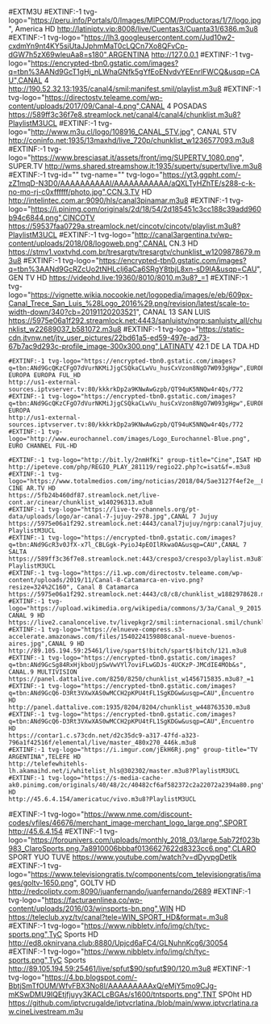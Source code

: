 #EXTM3U
#EXTINF:-1 tvg-logo="https://peru.info/Portals/0/Images/MIPCOM/Productoras/1/7/logo.jpg", America HD
	http://latiniptv.vip:8008/live/Cuentas3/Cuanta31/6386.m3u8
#EXTINF:-1 tvg-logo="https://lh3.googleusercontent.com/Jud10w2-cxdmYn9nt4KY5siUtaJJphmMaT0cLQCn7Xo8QFvCp-dGW7h5zX69wleuAa8=s180",ARGENTINA
	http://127.0.0.1
	#EXTINF:-1 tvg-logo="https://encrypted-tbn0.gstatic.com/images?q=tbn%3AANd9GcT1gHj_nLWhaGNfk5gYfEoENvdvYEEnrlFWCQ&usqp=CAU",CANAL 4
	http://190.52.32.13:1935/canal4/smil:manifest.smil/playlist.m3u8
	#EXTINF:-1 tvg-logo="https://directostv.teleame.com/wp-content/uploads/2017/09/Canal-4.png",CANAL 4 POSADAS
	https://589ff3c36f7e8.streamlock.net/canal4/canal4/chunklist.m3u8?PlaylistM3UCL
	#EXTINF:-1 tvg-logo="http://www.m3u.cl/logo/108916_CANAL_5TV.jpg", CANAL 5TV
	http://coninfo.net:1935/13maxhd/live_720p/chunklist_w1236577093.m3u8
	#EXTINF:-1 tvg-logo="https://www.bresciasat.it/assets/front/img/SUPERTV_1080.png", SUPER.TV
	http://wms.shared.streamshow.it:1935/supertv/supertv/live.m3u8
	#EXTINF:-1 tvg-id="" tvg-name="" tvg-logo="https://yt3.ggpht.com/-zZ1mqD-N3D0/AAAAAAAAAAI/AAAAAAAAAAA/aQXLTyHZhTE/s288-c-k-no-mo-rj-c0xffffff/photo.jpg",CCN.3.TV HD
	http://intelintec.com.ar:9090/hls/canal3pinamar.m3u8
	#EXTINF:-1 tvg-logo="https://i.pinimg.com/originals/2d/18/54/2d185451c3cc188c39add960b94c6844.png",CINCOTV
	https://59537faa0729a.streamlock.net/cincotv/cincotv/playlist.m3u8?PlaylistM3UCL
	#EXTINF:-1 tvg-logo="http://canal3argentina.tv/wp-content/uploads/2018/08/logoweb.png",CANAL CN.3 HD
	https://stmv1.voxtvhd.com.br/tresargtv/tresargtv/chunklist_w1209878679.m3u8
	#EXTINF:-1 tvg-logo="https://encrypted-tbn0.gstatic.com/images?q=tbn%3AANd9GcRZcUo2tNHLclj6aCa6SRgY8tbjL8xn-sD9IA&usqp=CAU", GEN TV HD
	https://videohd.live:19360/8010/8010.m3u8?_=1
	#EXTINF:-1 tvg-logo="https://vignette.wikia.nocookie.net/logopedia/images/e/eb/609px-Canal_Trece_San_Luis_%28Logo_2016%29.png/revision/latest/scale-to-width-down/340?cb=20191120203521", CANAL 13 SAN LUIS
	https://5975e06a1f292.streamlock.net:4443/sanluistv/ngrp:sanluistv_all/chunklist_w22689037_b581072.m3u8
	#EXTINF:-1 tvg-logo="https://static-cdn.jtvnw.net/jtv_user_pictures/22bd61a5-ed59-497e-ad73-67b7ac9d293c-profile_image-300x300.png",LATINATV 42.1 DE LA TDA.HD
	
	#EXTINF:-1 tvg-logo="https://encrypted-tbn0.gstatic.com/images?q=tbn:ANd9GcQKzCFgO7dVurNKMiJjgCSQkaCLwVu_husCxVzon8NgO7W093gHgw",EUROPA EUROPA EUROPA FUL_HD
	http://us1-external-sources.iptvserver.tv:80/kkkrkDp2a9KNwAwGzpb/QT94uK5NNQw4r4Qs/772
	#EXTINF:-1 tvg-logo="https://encrypted-tbn0.gstatic.com/images?q=tbn:ANd9GcQKzCFgO7dVurNKMiJjgCSQkaCLwVu_husCxVzon8NgO7W093gHgw",EUROPA EUROPA 
	http://us1-external-sources.iptvserver.tv:80/kkkrkDp2a9KNwAwGzpb/QT94uK5NNQw4r4Qs/772
	#EXTINF:-1 tvg-logo="http://www.eurochannel.com/images/Logo_Eurochannel-Blue.png", EURO CHANNEL FUL-HD
	
	#EXTINF:-1 tvg-logo="http://bit.ly/2nmHfKi" group-title="Cine",ISAT HD
	http://ipeteve.com/php/REGIO_PLAY_281119/regio22.php?c=isat&f=.m3u8
	#EXTINF:-1 tvg-logo="https://www.totalmedios.com/img/noticias/2018/04/5ae3127f4ef2e__838x390.jpg", CINE AR.TV HD
	https://5fb24b460df87.streamlock.net/live-cont.ar/cinear/chunklist_w140296313.m3u8
	#EXTINF:-1 tvg-logo="https://live-tv-channels.org/pt-data/uploads/logo/ar-canal-7-jujuy-2978.jpg",CANAL 7 Jujuy
	https://5975e06a1f292.streamlock.net:4443/canal7jujuy/ngrp:canal7jujuy_all/playlist.m3u8?PlaylistM3UCL
	#EXTINF:-1 tvg-logo="https://encrypted-tbn0.gstatic.com/images?q=tbn:ANd9GcR3v0JfX-x7l_CBLGgk-PyioJ4pEOIlRkwaOA&usqp=CAU",CANAL 7 SALTA 
	https://589ff3c36f7e8.streamlock.net:443/crespo3/crespo3/playlist.m3u8?PlaylistM3UCL
	#EXTINF:-1 tvg-logo="https://i1.wp.com/directostv.teleame.com/wp-content/uploads/2019/11/Canal-8-Catamarca-en-vivo.png?resize=324%2C160", Canal 8 Catamarca
	https://5975e06a1f292.streamlock.net:4443/c8/c8/chunklist_w1882978628.m3u8
	#EXTINF:-1 tvg-logo="https://upload.wikimedia.org/wikipedia/commons/3/3a/Canal_9_2015.png",EL CANAL 9 HD
	https://live2.canaloncelive.tv/livepkgr2/smil:internacional.smil/chunklist_w857109780_b850000_slesp.m3u8
	#EXTINF:-1 tvg-logo="https://elnueve-compress.s3-accelerate.amazonaws.com/files/1540224159808canal-nueve-buenos-aires.jpg",CANAL 9 HD
	http://89.105.194.59:25461/live/spart$!bitch/spart$!bitch/121.m3u8
	#EXTINF:-1 tvg-logo="https://encrypted-tbn0.gstatic.com/images?q=tbn:ANd9GcSg84RxHjkboUjpSwVwVYl7oviFLwGDJs-4UCKzP-JMCdIE4MOb&s", CANAL.9 MULTIVISION
	https://panel.dattalive.com/8250/8250/chunklist_w1456715835.m3u8?_=1
	#EXTINF:-1 tvg-logo="https://encrypted-tbn0.gstatic.com/images?q=tbn:ANd9GcQ6-D3Rt3VXwXAS0wMCCH2pKPU4tFL1SgKDGw&usqp=CAU",Encuentro HD
	http://panel.dattalive.com:1935/8204/8204/chunklist_w448763530.m3u8
	#EXTINF:-1 tvg-logo="https://encrypted-tbn0.gstatic.com/images?q=tbn:ANd9GcQ6-D3Rt3VXwXAS0wMCCH2pKPU4tFL1SgKDGw&usqp=CAU",Encuentro HD
	https://contar1.c.s73cdn.net/d2c35dc9-a317-47fd-a323-796a1f42516f/elemental/live/master_480x270_446k.m3u8
	#EXTINF:-1 tvg-logo="https://i.imgur.com/jEkH6Rj.png" group-title="TV ARGENTINA",TELEFE HD
	http://telefewhitehls-lh.akamaihd.net/i/whitelist_hls@302302/master.m3u8?PlaylistM3UCL
	#EXTINF:-1 tvg-logo="https://s-media-cache-ak0.pinimg.com/originals/40/48/2c/40482cf6af582372c2a22072a2394a80.png",America HD
	http://45.6.4.154/americatuc/vivo.m3u8?PlaylistM3UCL
#EXTINF:-1 tvg-logo="https://www.nme.com/discount-codes/vfiles/46676/merchant_image-merchant_logo_large.png",SPORT
	http://45.6.4.154
	#EXTINF:-1 tvg-logo="https://forounivers.com/uploads/monthly_2018_03/large.5ab72f023b983_ClaroSports.png.7a8910006bbbaf0136627622d8323cc6.png",CLARO SPORT YUO TUVE
	https://www.youtube.com/watch?v=dDyvpgDetIk
	#EXTINF:-1 tvg-logo="https://www.televisiongratis.tv/components/com_televisiongratis/images/goltv-1650.png", GOLTV HD
	http://redcoliptv.com:8090/juanfernando/juanfernando/2689
	#EXTINF:-1 tvg-logo="https://facturaenlinea.co/wp-content/uploads/2016/03/winsports-bn.png",WIN HD
	https://teleclub.xyz/tv/canal?tele=WIN_SPORT_HD&format=.m3u8
	#EXTINF:-1 tvg-logo="https://www.nibbletv.info/img/ch/tyc-sports.png",TyC Sports HD
	http://ed8.oknirvana.club:8880/Upjcd6aFC4/GLNuhnKcg6/30054
	#EXTINF:-1 tvg-logo="https://www.nibbletv.info/img/ch/tyc-sports.png",TyC Sports 
	http://89.105.194.59:25461/live/spfut$90/spfut$90/120.m3u8
	#EXTINF:-1 tvg-logo="https://4.bp.blogspot.com/-BbtjSmTfOUM/WfvFBX3No8I/AAAAAAAAAxQ/eMjY5mo9CJg-mKSwDMU9IQEtjfjuyy3KACLcBGAs/s1600/tntsports.png",TNT SPOht HD
https://github.com/iptvcrugalde/iptvcrlatina./blob/main/www.iptvcrlatina.raw.cineLivestream.m3u
